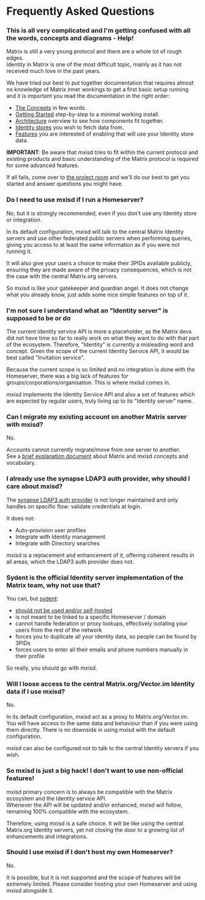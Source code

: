 # Frequently Asked Questions
### This is all very complicated and I'm getting confused with all the words, concepts and diagrams - Help!
Matrix is still a very young protocol and there are a whole lot of rough edges.  
Identity in Matrix is one of the most difficult topic, mainly as it has not received much love in the past years.

We have tried our best to put together documentation that requires almost no knowledge of Matrix inner workings to get a
first basic setup running and it is important you read the documentation in the right order:
- [The  Concepts](concepts.md) in few words.
- [Getting Started](getting-started.md) step-by-step to a minimal working install.
- [Architecture](architecture.md) overview to see how components fit together.
- [Identity stores](stores/README.md) you wish to fetch data from.
- [Features](features) you are interested of enabling that will use your Identity store data.

**IMPORTANT**: Be aware that mxisd tries to fit within the current protocol and existing products and basic understanding
of the Matrix protocol is required for some advanced features.

If all fails, come over to [the project room](https://matrix.to/#/#mxisd:kamax.io) and we'll do our best to get you
started and answer questions you might have.

### Do I need to use mxisd if I run a Homeserver?
No, but it is strongly recommended, even if you don't use any Identity store or integration.

In its default configuration, mxisd will talk to the central Matrix Identity servers and use other federated public
servers when performing queries, giving you access to at least the same information as if you were not running it.

It will also give your users a choice to make their 3PIDs available publicly, ensuring they are made aware of the
privacy consequences, which is not the case with the central Matrix.org servers.

So mxisd is like your gatekeeper and guardian angel. It does not change what you already know, just adds some nice
simple features on top of it.

### I'm not sure I understand what an "Identity server" is supposed to be or do
The current Identity service API is more a placeholder, as the Matrix devs did not have time so far to really work on
what they want to do with that part of the ecosystem. Therefore, "Identity" is currently a misleading word and concept.
Given the scope of the current Identity Service API, it would be best called "Invitation service".

Because the current scope is so limited and no integration is done with the Homeserver, there was a big lack of features
for groups/corporations/organisation. This is where mxisd comes in.

mxisd implements the Identity Service API and also a set of features which are expected by regular users, truly living
up to its "Identity server" name.

### Can I migrate my existing account on another Matrix server with mxisd?
No.

Accounts cannot currently migrate/move from one server to another.  
See a [brief explanation document](concepts.md) about Matrix and mxisd concepts and vocabulary.

### I already use the synapse LDAP3 auth provider, why should I care about mxisd?
The [synapse LDAP3 auth provider](https://github.com/matrix-org/matrix-synapse-ldap3) is not longer maintained and
only handles on specific flow: validate credentials at login.

It does not:
- Auto-provision user profiles
- Integrate with Identity management
- Integrate with Directory searches

mxisd is a replacement and enhancement of it, offering coherent results in all areas, which the LDAP3 auth provider
does not.

### Sydent is the official Identity server implementation of the Matrix team, why not use that?
You can, but [sydent](https://github.com/matrix-org/sydent):
- [should not be used and/or self-hosted](https://github.com/matrix-org/sydent/issues/22)
- is not meant to be linked to a specific Homeserver / domain
- cannot handle federation or proxy lookups, effectively isolating your users from the rest of the network
- forces you to duplicate all your identity data, so people can be found by 3PIDs
- forces users to enter all their emails and phone numbers manually in their profile

So really, you should go with mxisd.

### Will I loose access to the central Matrix.org/Vector.im Identity data if I use mxisd?
No.

In its default configuration, mxisd act as a proxy to Matrix.org/Vector.im. You will have access to the same data and
behaviour than if you were using them directly. There is no downside in using mxisd with the default configuration.

mxisd can also be configured not to talk to the central Identity servers if you wish.

### So mxisd is just a big hack! I don't want to use non-official features!
mxisd primary concern is to always be compatible with the Matrix ecosystem and the Identity service API.  
Whenever the API will be updated and/or enhanced, mxisd will follow, remaining 100% compatible with the ecosystem.

Therefore, using mxisd is a safe choice. It will be like using the central Matrix.org Identity servers, yet not closing
the door to a growing list of enhancements and integrations.

### Should I use mxisd if I don't host my own Homeserver?
No.

It is possible, but it is not supported and the scope of features will be extremely limited.
Please consider hosting your own Homeserver and using mxisd alongside it.
